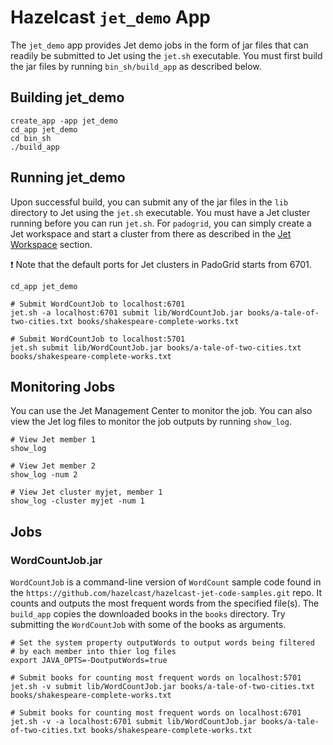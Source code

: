 # Hazelcast `jet_demo` App

The `jet_demo` app provides Jet demo jobs in the form of jar files that can readily be submitted to Jet using the `jet.sh` executable. You must first build the jar files by running `bin_sh/build_app` as described below.

## Building jet_demo

```console
create_app -app jet_demo
cd_app jet_demo
cd bin_sh
./build_app
```

## Running jet_demo

Upon successful build, you can submit any of the jar files in the `lib` directory to Jet using the `jet.sh` executable. You must have a Jet cluster running before you can run `jet.sh`. For `padogrid`, you can simply create a Jet workspace and start a cluster from there as described in the [Jet Workspace](padogrid#jet-workspace) section.

:exclamation: Note that the default ports for Jet clusters in PadoGrid starts from 6701.

```console
cd_app jet_demo

# Submit WordCountJob to localhost:6701
jet.sh -a localhost:6701 submit lib/WordCountJob.jar books/a-tale-of-two-cities.txt books/shakespeare-complete-works.txt

# Submit WordCountJob to localhost:5701
jet.sh submit lib/WordCountJob.jar books/a-tale-of-two-cities.txt books/shakespeare-complete-works.txt
```

## Monitoring Jobs

You can use the Jet Management Center to monitor the job. You can also view the Jet log files to monitor the job outputs by running `show_log`.

```console
# View Jet member 1
show_log

# View Jet member 2
show_log -num 2

# View Jet cluster myjet, member 1
show_log -cluster myjet -num 1
```

## Jobs

### WordCountJob.jar

`WordCountJob` is a command-line version of `WordCount` sample code found in the `https://github.com/hazelcast/hazelcast-jet-code-samples.git` repo. It counts and outputs the most frequent words from the specified file(s). The `build_app` copies the downloaded books in the `books` directory. Try submitting the `WordCountJob` with some of the books as arguments.

```console
# Set the system property outputWords to output words being filtered
# by each member into thier log files
export JAVA_OPTS=-DoutputWords=true

# Submit books for counting most frequent words on localhost:5701
jet.sh -v submit lib/WordCountJob.jar books/a-tale-of-two-cities.txt books/shakespeare-complete-works.txt

# Submit books for counting most frequent words on localhost:6701
jet.sh -v -a localhost:6701 submit lib/WordCountJob.jar books/a-tale-of-two-cities.txt books/shakespeare-complete-works.txt
```
